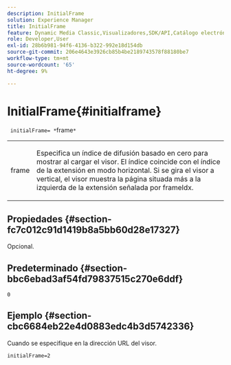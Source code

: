 ```yaml
---
description: InitialFrame
solution: Experience Manager
title: InitialFrame
feature: Dynamic Media Classic,Visualizadores,SDK/API,Catálogo electrónico
role: Developer,User
exl-id: 28b6b981-94f6-4136-b322-992e18d154db
source-git-commit: 206e4643e3926cb85b4be2189743578f88180be7
workflow-type: tm+mt
source-wordcount: '65'
ht-degree: 9%

---
```


# InitialFrame{#initialframe}

` initialFrame= *`frame`*`

<table id="table_06B5F795889E402FB6BCEA4D882E1422"> 
 <tbody> 
  <tr> 
   <td colname="col1"> <p> <span class="codeph"><span class="varname"> frame</span></span> </p> </td> 
   <td colname="col2"> <p> Especifica un índice de difusión basado en cero para mostrar al cargar el visor. El índice coincide con el índice de la extensión en modo horizontal. Si se gira el visor a vertical, el visor muestra la página situada más a la izquierda de la extensión señalada por <span class="codeph"> frameIdx</span>. </p> </td> 
  </tr> 
 </tbody> 
</table>

## Propiedades {#section-fc7c012c91d1419b8a5bb60d28e17327}

Opcional.

## Predeterminado {#section-bbc6ebad3af54fd79837515c270e6ddf}

`0`

## Ejemplo {#section-cbc6684eb22e4d0883edc4b3d5742336}

Cuando se especifique en la dirección URL del visor.

```
initialFrame=2
```

